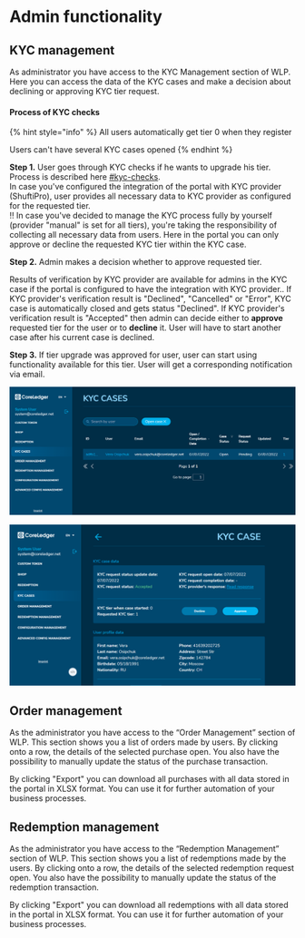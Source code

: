 # Admin functionality

## KYC management

As administrator you have access to the KYC Management section of WLP. Here you can access the data of the KYC cases and make a decision about declining or approving KYC tier request.

#### Process of KYC checks

{% hint style="info" %}
All users automatically get tier 0 when they register

Users can't have several KYC cases opened
{% endhint %}

**Step 1.** User goes through KYC checks if he wants to upgrade his tier. Process is described here [#kyc-checks](../how-your-users-interact-with-the-portal.md#kyc-checks "mention").\
In case you've configured the integration of the portal with KYC provider (ShuftiPro), user  provides all necessary data to KYC provider as configured for the requested tier.\
:bangbang: In case you've decided to manage the KYC process fully by yourself (provider "manual" is set for all tiers), you're taking the responsibility of collecting all necessary data from users. Here in the portal you can only approve or decline the requested KYC tier within the KYC case.

**Step 2.** Admin makes a decision whether to approve requested tier.&#x20;

Results of verification by KYC provider are available for admins in the KYC case if the portal is configured to have the integration with KYC provider.. If KYC provider's verification result is "Declined", "Cancelled" or "Error", KYC case is automatically closed and gets status "Declined". If KYC provider's verification result is "Accepted" then admin can decide either to **approve** requested tier for the user or to **decline** it. User will have to start another case after his current case is declined.

**Step 3.** If tier upgrade was approved for user, user can start using functionality available for this tier. User will get a corresponding notification via email.

![All cases are filtered by status = "Open" by default, remove filter to check all cases](<../.gitbook/assets/image (17).png>)

![Example of positive verification results (KYC request status is Accepted), admin can either Approve or Decline KYC case](<../.gitbook/assets/image (4).png>)

## Order management

As the administrator you have access to the “Order Management” section of WLP. This section shows you a list of orders made by users. By clicking onto a row, the details of the selected purchase open. You also have the possibility to manually update the status of the purchase transaction.

By clicking "Export" you can download all purchases with all data stored in the portal in XLSX format. You can use it for further automation of your business processes.

## Redemption management

As the administrator you have access to the “Redemption Management” section of WLP. This section shows you a list of redemptions made by the users. By clicking onto a row, the details of the selected redemption request open. You also have the possibility to manually update the status of the redemption transaction.

By clicking "Export" you can download all redemptions with all data stored in the portal in XLSX format. You can use it for further automation of your business processes.
